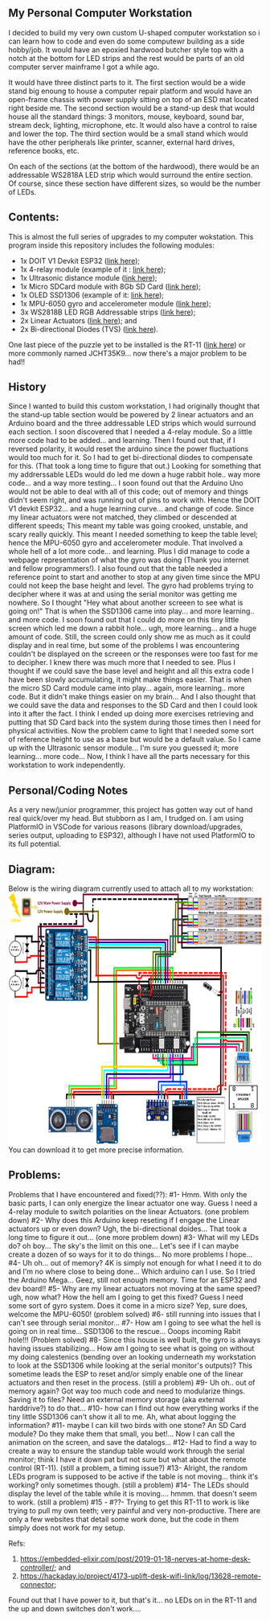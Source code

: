 ## My Personal Computer Workstation

I decided to build my very own custom U-shaped computer workstation so i can learn how to code and even do some computewr building as a side hobby/job.
It would have an epoxied hardwood butcher style top with a notch at the bottom for LED strips and the rest would be parts of an old computer server mainframe I got a while ago.

It would have three distinct parts to it.
The first section would be a wide stand big enoung to house a computer repair platform and would have an open-frame chassis with power supply sitting on top of an ESD mat located right beside me.
The second section would be a stand-up desk that would house all the standard things: 3 monitors, mouse, keyboard, sound bar, stream deck, lighting, microphone, etc. It would also have a control to raise and lower the top.
The third section would be a small stand which would have the other peripherals like printer, scanner, external hard drives, reference books, etc.

On each of the sections (at the bottom of the hardwood), there would be an addressable WS2818A LED strip which would surround the entire section.
Of course, since these section have different sizes, so would be the number of LEDs.

## Contents:
This is almost the full series of upgrades to my computer wokstation.
This program inside this repository includes the following modules:
- 1x DOIT V1 Devkit ESP32 (<a href="https://randomnerdtutorials.com/getting-started-with-esp32/" target="_blank">link here</a>);
- 1x 4-relay module (example of it : <a href="https://www.amazon.ca/ELEGOO-Channel-Optocoupler-Arduino-Raspberry/dp/B06XCKQ1M9?th=1" target="_blank">link here</a>);
- 1x Ultrasonic distance module (<a href="https://www.hackster.io/csw1/ultrasonic-sensor-with-arduino-uno-f33ca1" target="_blank">link here</a>);
- 1x Micro SDCard module with 8Gb SD Card (<a href="https://www.amazon.ca/Storage-Memory-Shield-Module-Arduino/dp/B01IPCAP72" target="_blank">link here</a>);
- 1x OLED SSD1306 (example of it: <a href="https://www.amazon.ca/UCTRONICS-SSD1306-Self-Luminous-Display-Raspberry/dp/B072Q2X2LL" target="_blank">link here</a>);
- 1x MPU-6050 gyro and accelerometer module (<a href="https://howtomechatronics.com/tutorials/arduino/arduino-and-mpu6050-accelerometer-and-gyroscope-tutorial/" target="_blank">link here</a>);
- 3x WS2818B LED RGB Addressable strips (<a href="https://www.superlightingled.com/ws2818-ic-programmable-led-strips-c-5_488_183.html" target="_blank">link here</a>);
- 2x Linear Actuators (<a href="https://www.windynation.com/products/linear-actuators" target="_blank">link here</a>); and
- 2x Bi-directional Diodes (TVS) (<a href="https://www.rohm.com/electronics-basics/diodes/di_what8" target="_blank">link here</a>).

One last piece of the puzzle yet to be installed is the RT-11 (<a href="https://www.progressiveautomations.ca/products/rt-11" target="_blank">link here</a>) or more commonly named JCHT35K9... now there's a major problem to be had!!

## History
Since I wanted to build this custom workstation, I had originally thought that the stand-up table section would be powered by 2 linear actuators and an Arduino board and the three addressable LED strips which would surround each section.
I soon discovered that I needed a 4-relay module. So a little more code had to be added... and learning.
Then I found out that, if I reversed polarity, it would reset the arduino since the power fluctuations would too much for it.
So I had to get bi-directional diodes to compensate for this. (That took a long time to figure that out.)
Looking for something that my addrerssable LEDs would do led me down a huge rabbit hole.. way more code... and a way more testing...
I soon found out that the Arduino Uno would not be able to deal with all of this code; out of memory and things didn't seem right, and was running out of pins to work with.
Hence the DOIT V1 devkit ESP32... and a huge learning curve... and change of code.
Since my linear actuators were not matched, they climbed or descended at different speeds; This meant my table was going crooked, unstable, and scary really quickly.
This meant I needed something to keep the table level; hence the MPU-6050 gyro and accelerometer module.
That involved a whole hell of a lot more code... and learning.
Plus I did manage to code a webpage representation of what the gyro was doing (Thank you internet and fellow programmers!).
I also found out that the table needed a reference point to start and another to stop at any given time since the MPU could not keep the base height and level.
The gyro had problems trying to decipher where it was at and using the serial monitor was getting me nowhere.
So I thought "Hey what about another screeen to see what is going on!"
That is when the SSD1306 came into play... and more learning.. and more code.
I soon found out that I could do more on this tiny little screen which led me down a rabbit hole... ugh, more learning... and a huge amount of code.
Still, the screen could only show me as much as it could display and in real time, but some of the problems I was encountering couldn't be displayed on the screeen or the responses were too fast for me to decipher.
I knew there was much more that I needed to see. Plus I thought if we could save the base level and height and all this extra code I have been slowly accumulating, it might make things easier.
That is when the micro SD Card module came into play... again, more learning.. more code. But it didn't make things easier on my brain...
And I also thought that we could save the data and responses to the SD Card and then I could look into it after the fact.
I think I ended up doing more exercises retrieving and putting that SD Card back into the system during those times then I need for physical activities.
Now the problem came to light that I needed some sort of reference height to use as a base but would be a default value.
So I came up with the Ultrasonic sensor module... I'm sure you guessed it; more learning... more code...
Now, I think I have all the parts necessary for this workstation to work independently.

## Personal/Coding Notes
As a very new/junior programmer, this project has gotten way out of hand real quick/over my head. But stubborn as I am, I trudged on.
I am using PlatformIO in VSCode for various reasons (library download/upgrades, series output, uploading to ESP32), although I have not used PlatformIO to its full potential.

## Diagram:
Below is the wiring diagram currently used to attach all to my workstation:
<img height=500 width=750 alt="Wiring diagram" src="https://github.com/Scarecrow1965/LED-SDCard-MPU-LA-OLED-ESP32/blob/main/ESP32-deskstand-wiring2.png">
You can download it to get more precise information.

## Problems:
Problems that I have encountered and fixed(??):
#1- Hmm. With only the basic parts, I can only energize the linear actuator one way. Guess I need a 4-relay module to switch polarities on the linear Actuators. (one problem down)
#2- Why does this Arduino keep reseting if I engage the Linear actuators up or even down? Ugh, the bi-directional doides... That took a long time to figure it out... (one more problem down)
#3- What will my LEDs do? oh boy... The sky's the limit on this one... Let's see if I can maybe create a dozen of so ways for it to do things... No more problems I hope...
#4- Uh oh... out of memory? 4K is simply not enough for what I need it to do and I'm no where close to being done... Which arduino can I use. So I tried the Arduino Mega...  Geez, still not enough memory. Time for an ESP32 and dev board!!
#5- Why are my linear actuators not moving at the same speed? ugh, now what? How the hell am I going to get this fixed? Guess I need some sort of gyro system. Does it come in a micro size? Yep, sure does, welcome the MPU-6050! (problem solved)
#6- still running into issues that I can't see through serial monitor...
#7- How am I going to see what the hell is going on in real time... SSD1306 to the rescue... Ooops incoming Rabit hole!!! (Problem solved)
#8- Since this house is well built, the gyro is always having issues stabilizing...
  How am I going to see what is going on without my doing calestenics (bending over an looking underneath my workstation to look at the SSD1306 while looking at the serial monitor's outputs)?
  This sometime leads the ESP to reset and/or simply enable one of the linear actuators and then reset in the process. (still a problem)
#9- Uh oh.. out of memory again? Got way too much code and need to modularize things. Saving it to files? Need an external memory storage (aka external harddrive?) to do that...
#10- how can I find out how everything works if the tiny little SSD1306 can't show it all to me. Ah, what about logging the information?
#11- maybe I can kill two birds with one stone? An SD Card module? Do they make them that small, you bet!... Now I can call the animation on the screen, and save the datalogs...
#12- Had to find a way to create a way to ensure the standup table would work through the serial monitor; think I have it down pat but not sure but what about the remote control (RT-11). (still a problem, a timing issue?)
#13- Alright, the random LEDs program is supposed to be active if the table is not moving... think it's working? only sometimes though. (still a problem)
#14- The LEDs should display the level of the table while it is moving.... hmmm. that doesn't seem to work. (still a problem)
#15 - 
#??- Trying to get this RT-11 to work is like trying to pull my own teeth; very painful and very non-productive. 
 There are only a few websites that detail some work done, but the code in them simply does not work for my setup.
 
 Refs:
 1) <a href="https://embedded-elixir.com/post/2019-01-18-nerves-at-home-desk-controller/" target="_blank">https://embedded-elixir.com/post/2019-01-18-nerves-at-home-desk-controller/</a>; and
 2) <a href="https://hackaday.io/project/4173-uplift-desk-wifi-link/log/13628-remote-connector" target="_blank">https://hackaday.io/project/4173-uplift-desk-wifi-link/log/13628-remote-connector</a>;
 
 Found out that I have power to it, but that's it... no LEDs on in the RT-11 and the up and down switches don't work....

